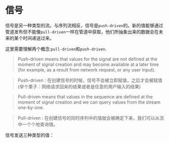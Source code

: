# 信号
信号是另一种类型的流。与序列流相反，信号是`push-driven`的。新的值能够通过管道发布但不能像`pull-driven`一样在管道中获取，他们所抽象出来的数据会在未来的某个时间递送过来。

这里需要理解两个概念:`pull-driven`和`push-driven`.
 > Push-driven means that values for the signal are not defined at the moment of signal creation and may become available at a later time (for example, as a result from network request, or any user input).

 > Push-driven : 在创建信号的时候，信号不会被立即赋值，之后才会被赋值(举个栗子：网络请求回来的结果或者是任意的用户输入的结果)

 > Pull-driven means that values in the sequence are defined at the moment of signal creation and we can query values from the stream one-by-one.

 > Pull-driven : 在创建信号的同时序列中的值就会被确定下来，我们可以从流中一个个地查询值。

信号发送三种类型的值：
